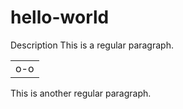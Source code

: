 # hello-world
Description
This is a regular paragraph.

<table>
    <tr>
        <td>o-o</td>
    </tr>
</table>

This is another regular paragraph.
